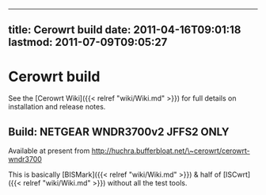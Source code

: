 
---
title: Cerowrt build
date: 2011-04-16T09:01:18
lastmod: 2011-07-09T09:05:27
---
Cerowrt build
=============

See the [Cerowrt Wiki]({{< relref "wiki/Wiki.md" >}}) for full details on
installation and release notes.

Build: NETGEAR WNDR3700v2 JFFS2 ONLY
------------------------------------

Available at present from
http://huchra.bufferbloat.net/\~cerowrt/cerowrt-wndr3700

This is basically [BISMark]({{< relref "wiki/Wiki.md" >}}) & half of
[ISCwrt]({{< relref "wiki/Wiki.md" >}}) without all the test tools.
